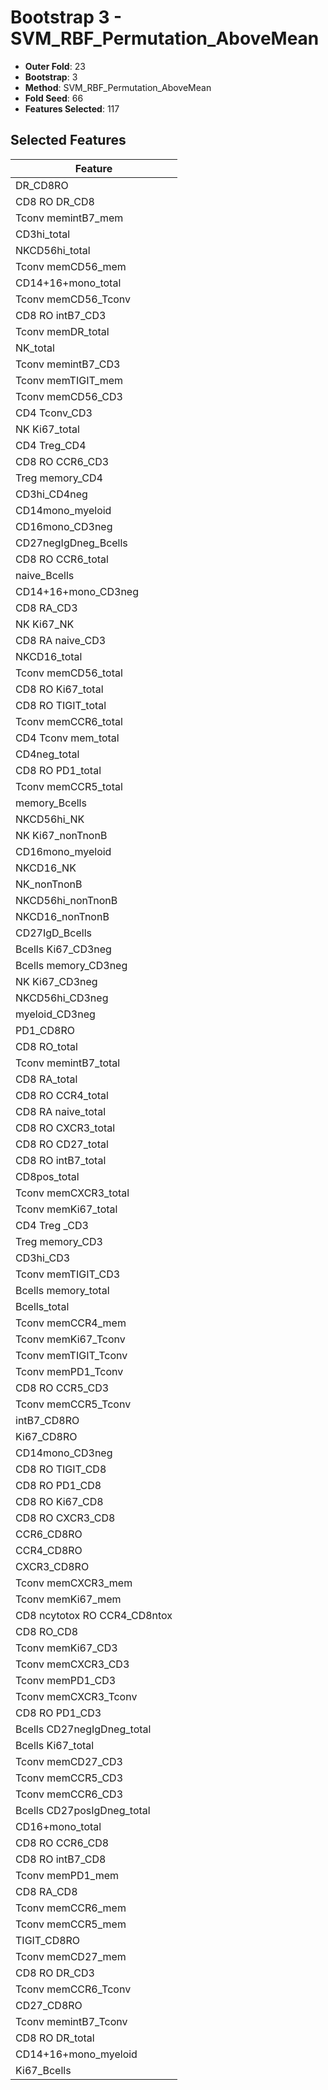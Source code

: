 # Bootstrap 3 - SVM_RBF_Permutation_AboveMean

- **Outer Fold**: 23
- **Bootstrap**: 3
- **Method**: SVM_RBF_Permutation_AboveMean
- **Fold Seed**: 66
- **Features Selected**: 117

## Selected Features

| Feature |
|---------|
| DR_CD8RO |
| CD8 RO DR_CD8 |
| Tconv memintB7_mem |
| CD3hi_total |
| NKCD56hi_total |
| Tconv memCD56_mem |
| CD14+16+mono_total |
| Tconv memCD56_Tconv |
| CD8 RO intB7_CD3 |
| Tconv memDR_total |
| NK_total |
| Tconv memintB7_CD3 |
| Tconv memTIGIT_mem |
| Tconv memCD56_CD3 |
| CD4 Tconv_CD3 |
| NK Ki67_total |
| CD4 Treg_CD4 |
| CD8 RO CCR6_CD3 |
| Treg memory_CD4 |
| CD3hi_CD4neg |
| CD14mono_myeloid |
| CD16mono_CD3neg |
| CD27negIgDneg_Bcells |
| CD8 RO CCR6_total |
| naive_Bcells |
| CD14+16+mono_CD3neg |
| CD8 RA_CD3 |
| NK Ki67_NK |
| CD8 RA naive_CD3 |
| NKCD16_total |
| Tconv memCD56_total |
| CD8 RO Ki67_total |
| CD8 RO TIGIT_total |
| Tconv memCCR6_total |
| CD4 Tconv mem_total |
| CD4neg_total |
| CD8 RO PD1_total |
| Tconv memCCR5_total |
| memory_Bcells |
| NKCD56hi_NK |
| NK Ki67_nonTnonB |
| CD16mono_myeloid |
| NKCD16_NK |
| NK_nonTnonB |
| NKCD56hi_nonTnonB |
| NKCD16_nonTnonB |
| CD27IgD_Bcells |
| Bcells Ki67_CD3neg |
| Bcells memory_CD3neg |
| NK Ki67_CD3neg |
| NKCD56hi_CD3neg |
| myeloid_CD3neg |
| PD1_CD8RO |
| CD8 RO_total |
| Tconv memintB7_total |
| CD8 RA_total |
| CD8 RO CCR4_total |
| CD8 RA naive_total |
| CD8 RO CXCR3_total |
| CD8 RO CD27_total |
| CD8 RO intB7_total |
| CD8pos_total |
| Tconv memCXCR3_total |
| Tconv memKi67_total |
| CD4 Treg _CD3 |
| Treg memory_CD3 |
| CD3hi_CD3 |
| Tconv memTIGIT_CD3 |
| Bcells memory_total |
| Bcells_total |
| Tconv memCCR4_mem |
| Tconv memKi67_Tconv |
| Tconv memTIGIT_Tconv |
| Tconv memPD1_Tconv |
| CD8 RO CCR5_CD3 |
| Tconv memCCR5_Tconv |
| intB7_CD8RO |
| Ki67_CD8RO |
| CD14mono_CD3neg |
| CD8 RO TIGIT_CD8 |
| CD8 RO PD1_CD8 |
| CD8 RO Ki67_CD8 |
| CD8 RO CXCR3_CD8 |
| CCR6_CD8RO |
| CCR4_CD8RO |
| CXCR3_CD8RO |
| Tconv memCXCR3_mem |
| Tconv memKi67_mem |
| CD8 ncytotox RO CCR4_CD8ntox |
| CD8 RO_CD8 |
| Tconv memKi67_CD3 |
| Tconv memCXCR3_CD3 |
| Tconv memPD1_CD3 |
| Tconv memCXCR3_Tconv |
| CD8 RO PD1_CD3 |
| Bcells CD27negIgDneg_total |
| Bcells Ki67_total |
| Tconv memCD27_CD3 |
| Tconv memCCR5_CD3 |
| Tconv memCCR6_CD3 |
| Bcells CD27posIgDneg_total |
| CD16+mono_total |
| CD8 RO CCR6_CD8 |
| CD8 RO intB7_CD8 |
| Tconv memPD1_mem |
| CD8 RA_CD8 |
| Tconv memCCR6_mem |
| Tconv memCCR5_mem |
| TIGIT_CD8RO |
| Tconv memCD27_mem |
| CD8 RO DR_CD3 |
| Tconv memCCR6_Tconv |
| CD27_CD8RO |
| Tconv memintB7_Tconv |
| CD8 RO DR_total |
| CD14+16+mono_myeloid |
| Ki67_Bcells |
